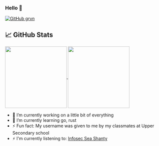 ### Hello 👋

<!--
**grvn/grvn** is a ✨ _special_ ✨ repository because its `README.md` (this file) appears on your GitHub profile.

Here are some ideas to get you started:

- 🔭 I’m currently working on ...
- 🌱 I’m currently learning ...
- 👯 I’m looking to collaborate on ...
- 🤔 I’m looking for help with ...
- 💬 Ask me about ...
- 📫 How to reach me: ...
- 😄 Pronouns: ...
- ⚡ Fun fact: ...
-->

[![GitHub grvn](https://img.shields.io/github/followers/grvn?label=follow&style=social)](https://github.com/grvn)

## &#x1f4c8; GitHub Stats

<a href="https://github.com/grvn/grvn">
  <img height=200 align="center" src="https://github-readme-stats.vercel.app/api?username=grvn&theme=catppuccin_mocha&show_icons=true&count_private=true&bg_color=00000000&rank_icon=github&include_all_commits=true" />
</a>
<a href="https://github.com/grvn/grvn">
  <img height=200 align="center" src="https://github-readme-stats.vercel.app/api/top-langs/?username=grvn&theme=catppuccin_mocha&langs_count=3&bg_color=00000000&card_width=320" />
</a>

- 🔭 I’m currently working on a little bit of everything
- 🌱 I’m currently learning go, rust
- ⚡ Fun fact: My username was given to me by my classmates at Upper Secondary school
- ⚡ I'm currently listening to: [Infosec Sea Shanty](https://www.youtube.com/watch?v=YRpxYZnvatM)
